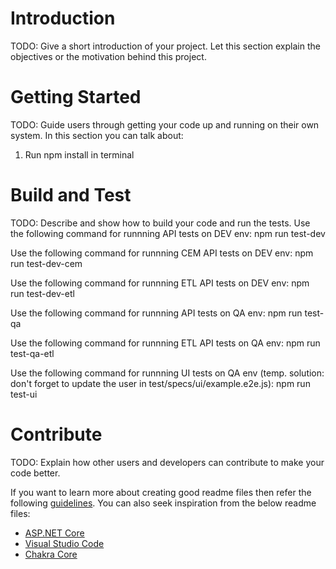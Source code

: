 # Introduction 
TODO: Give a short introduction of your project. Let this section explain the objectives or the motivation behind this project. 

# Getting Started
TODO: Guide users through getting your code up and running on their own system. In this section you can talk about:
1.	Run npm install in terminal

# Build and Test
TODO: Describe and show how to build your code and run the tests. 
Use the following command for runnning API tests on DEV env:
npm run test-dev

Use the following command for runnning CEM API tests on DEV env:
npm run test-dev-cem

Use the following command for runnning ETL API tests on DEV env:
npm run test-dev-etl

Use the following command for runnning API tests on QA env:
npm run test-qa

Use the following command for runnning ETL API tests on QA env:
npm run test-qa-etl

Use the following command for runnning UI tests on QA env (temp. solution: don't forget to update the user in test/specs/ui/example.e2e.js):
npm run test-ui

# Contribute
TODO: Explain how other users and developers can contribute to make your code better. 

If you want to learn more about creating good readme files then refer the following [guidelines](https://docs.microsoft.com/en-us/azure/devops/repos/git/create-a-readme?view=azure-devops). You can also seek inspiration from the below readme files:
- [ASP.NET Core](https://github.com/aspnet/Home)
- [Visual Studio Code](https://github.com/Microsoft/vscode)
- [Chakra Core](https://github.com/Microsoft/ChakraCore)